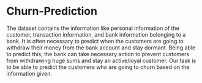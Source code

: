 # Churn-Prediction

The dataset contains the information like personal information of the customer, transaction information, and bank information belonging to a bank. It is often necessary to predict when the customers are going to withdraw their money from the bank account and stay dormant. Being able to predict this, the bank can take necessary action to prevent customers from withdrawing huge sums and stay an active/loyal customer. Our task is to be able to predict the customers who are going to churn based on the information given.

